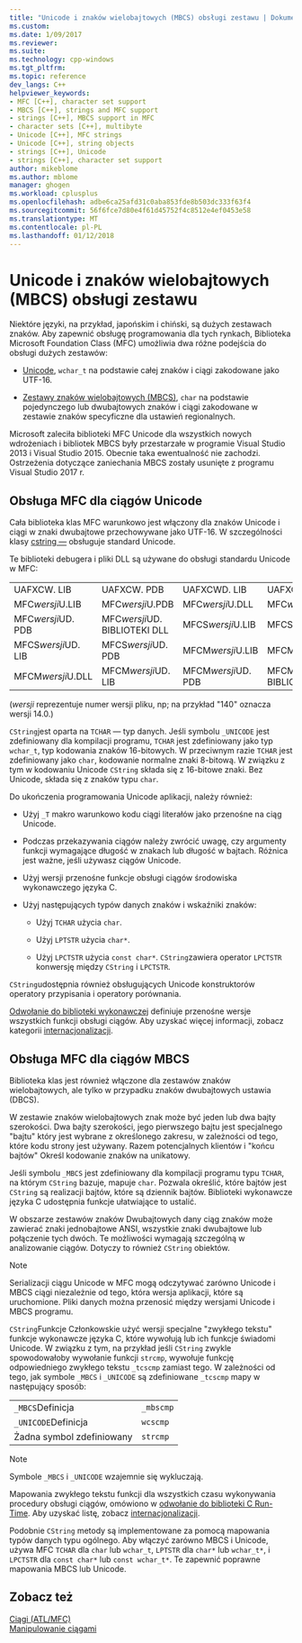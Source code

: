 ```yaml
---
title: "Unicode i znaków wielobajtowych (MBCS) obsługi zestawu | Dokumentacja firmy Microsoft"
ms.custom: 
ms.date: 1/09/2017
ms.reviewer: 
ms.suite: 
ms.technology: cpp-windows
ms.tgt_pltfrm: 
ms.topic: reference
dev_langs: C++
helpviewer_keywords:
- MFC [C++], character set support
- MBCS [C++], strings and MFC support
- strings [C++], MBCS support in MFC
- character sets [C++], multibyte
- Unicode [C++], MFC strings
- Unicode [C++], string objects
- strings [C++], Unicode
- strings [C++], character set support
author: mikeblome
ms.author: mblome
manager: ghogen
ms.workload: cplusplus
ms.openlocfilehash: adbe6ca25afd31c0aba853fde8b503dc333f63f4
ms.sourcegitcommit: 56f6fce7d80e4f61d45752f4c8512e4ef0453e58
ms.translationtype: MT
ms.contentlocale: pl-PL
ms.lasthandoff: 01/12/2018
---
```

# <a name="unicode-and-multibyte-character-set-mbcs-support"></a>Unicode i znaków wielobajtowych (MBCS) obsługi zestawu

Niektóre języki, na przykład, japońskim i chiński, są dużych zestawach znaków. Aby zapewnić obsługę programowania dla tych rynkach, Biblioteka Microsoft Foundation Class (MFC) umożliwia dwa różne podejścia do obsługi dużych zestawów:

- [Unicode](#mfc-support-for-unicode-strings), `wchar_t` na podstawie całej znaków i ciągi zakodowane jako UTF-16.

- [Zestawy znaków wielobajtowych (MBCS)](#mfc-support-for-mbcs-strings), `char` na podstawie pojedynczego lub dwubajtowych znaków i ciągi zakodowane w zestawie znaków specyficzne dla ustawień regionalnych.

Microsoft zaleciła biblioteki MFC Unicode dla wszystkich nowych wdrożeniach i bibliotek MBCS były przestarzałe w programie Visual Studio 2013 i Visual Studio 2015. Obecnie taka ewentualność nie zachodzi. Ostrzeżenia dotyczące zaniechania MBCS zostały usunięte z programu Visual Studio 2017 r.

## <a name="mfc-support-for-unicode-strings"></a>Obsługa MFC dla ciągów Unicode

Cała biblioteka klas MFC warunkowo jest włączony dla znaków Unicode i ciągi w znaki dwubajtowe przechowywane jako UTF-16. W szczególności klasy [cstring —](../atl-mfc-shared/reference/cstringt-class.md) obsługuje standard Unicode.

Te biblioteki debugera i pliki DLL są używane do obsługi standardu Unicode w MFC:

|||||
|-|-|-|-|
|UAFXCW. LIB|UAFXCW. PDB|UAFXCWD. LIB|UAFXCWD. PDB|
|MFC*wersji*U.LIB|MFC*wersji*U.PDB|MFC*wersji*U.DLL|MFC*wersji*UD. LIB|
|MFC*wersji*UD. PDB|MFC*wersji*UD. BIBLIOTEKI DLL|MFCS*wersji*U.LIB|MFCS*wersji*U.PDB|
|MFCS*wersji*UD. LIB|MFCS*wersji*UD. PDB|MFCM*wersji*U.LIB|MFCM*wersji*U.PDB|
|MFCM*wersji*U.DLL|MFCM*wersji*UD. LIB|MFCM*wersji*UD. PDB|MFCM*wersji*UD. BIBLIOTEKI DLL|

(*wersji* reprezentuje numer wersji pliku, np; na przykład "140" oznacza wersji 14.0.)

`CString`jest oparta na `TCHAR` — typ danych. Jeśli symbolu `_UNICODE` jest zdefiniowany dla kompilacji programu, `TCHAR` jest zdefiniowany jako typ `wchar_t`, typ kodowania znaków 16-bitowych. W przeciwnym razie `TCHAR` jest zdefiniowany jako `char`, kodowanie normalne znaki 8-bitową. W związku z tym w kodowaniu Unicode `CString` składa się z 16-bitowe znaki. Bez Unicode, składa się z znaków typu `char`.

Do ukończenia programowania Unicode aplikacji, należy również:

- Użyj `_T` makro warunkowo kodu ciągi literałów jako przenośne na ciąg Unicode.

- Podczas przekazywania ciągów należy zwrócić uwagę, czy argumenty funkcji wymagające długość w znakach lub długość w bajtach. Różnica jest ważne, jeśli używasz ciągów Unicode.

- Użyj wersji przenośne funkcje obsługi ciągów środowiska wykonawczego języka C.

- Użyj następujących typów danych znaków i wskaźniki znaków:

   - Użyj `TCHAR` użycia `char`.

   - Użyj `LPTSTR` użycia `char*`.

   - Użyj `LPCTSTR` użycia `const char*`. `CString`zawiera operator `LPCTSTR` konwersję między `CString` i `LPCTSTR`.

`CString`udostępnia również obsługujących Unicode konstruktorów operatory przypisania i operatory porównania.

[Odwołanie do biblioteki wykonawczej](../c-runtime-library/c-run-time-library-reference.md) definiuje przenośne wersje wszystkich funkcji obsługi ciągów. Aby uzyskać więcej informacji, zobacz kategorii [internacjonalizacji](../c-runtime-library/internationalization.md).

## <a name="mfc-support-for-mbcs-strings"></a>Obsługa MFC dla ciągów MBCS

Biblioteka klas jest również włączone dla zestawów znaków wielobajtowych, ale tylko w przypadku znaków dwubajtowych ustawia (DBCS).

W zestawie znaków wielobajtowych znak może być jeden lub dwa bajty szerokości. Dwa bajty szerokości, jego pierwszego bajtu jest specjalnego "bajtu" który jest wybrane z określonego zakresu, w zależności od tego, które kodu strony jest używany. Razem potencjalnych klientów i "końcu bajtów" Określ kodowanie znaków na unikatowy.

Jeśli symbolu `_MBCS` jest zdefiniowany dla kompilacji programu typu `TCHAR`, na którym `CString` bazuje, mapuje `char`. Pozwala określić, które bajtów jest `CString` są realizacji bajtów, które są dziennik bajtów. Biblioteki wykonawcze języka C udostępnia funkcje ułatwiające to ustalić.

W obszarze zestawów znaków Dwubajtowych dany ciąg znaków może zawierać znaki jednobajtowe ANSI, wszystkie znaki dwubajtowe lub połączenie tych dwóch. Te możliwości wymagają szczególną w analizowanie ciągów. Dotyczy to również `CString` obiektów.

> [!NOTE]
> Serializacji ciągu Unicode w MFC mogą odczytywać zarówno Unicode i MBCS ciągi niezależnie od tego, która wersja aplikacji, które są uruchomione. Pliki danych można przenosić między wersjami Unicode i MBCS programu.

`CString`Funkcje Członkowskie użyć wersji specjalne "zwykłego tekstu" funkcje wykonawcze języka C, które wywołują lub ich funkcje świadomi Unicode. W związku z tym, na przykład jeśli `CString` zwykle spowodowałoby wywołanie funkcji `strcmp`, wywołuje funkcję odpowiedniego zwykłego tekstu `_tcscmp` zamiast tego. W zależności od tego, jak symbole `_MBCS` i `_UNICODE` są zdefiniowane `_tcscmp` mapy w następujący sposób:

|||
|-|-|
|`_MBCS`Definicja|`_mbscmp`|
|`_UNICODE`Definicja|`wcscmp`|
|Żadna symbol zdefiniowany|`strcmp`|

> [!NOTE]
> Symbole `_MBCS` i `_UNICODE` wzajemnie się wykluczają.

Mapowania zwykłego tekstu funkcji dla wszystkich czasu wykonywania procedury obsługi ciągów, omówiono w [odwołanie do biblioteki C Run-Time](../c-runtime-library/c-run-time-library-reference.md). Aby uzyskać listę, zobacz [internacjonalizacji](../c-runtime-library/internationalization.md).

Podobnie `CString` metody są implementowane za pomocą mapowania typów danych typu ogólnego. Aby włączyć zarówno MBCS i Unicode, używa MFC `TCHAR` dla `char` lub `wchar_t`, `LPTSTR` dla `char*` lub `wchar_t*`, i `LPCTSTR` dla `const char*` lub `const wchar_t*`. Te zapewnić poprawne mapowania MBCS lub Unicode.

## <a name="see-also"></a>Zobacz też

[Ciągi (ATL/MFC)](../atl-mfc-shared/strings-atl-mfc.md)  
[Manipulowanie ciągami](../c-runtime-library/string-manipulation-crt.md)  
